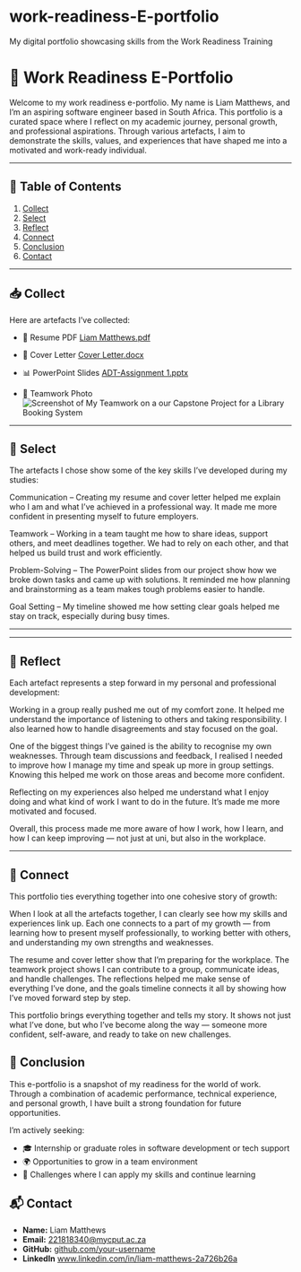 # work-readiness-E-portfolio
My digital portfolio showcasing skills from the Work Readiness Training
# 🌟 Work Readiness E-Portfolio

Welcome to my work readiness e-portfolio. My name is Liam Matthews, and I’m an aspiring software engineer based in South Africa. This portfolio is a curated space where I reflect on my academic journey, personal growth, and professional aspirations. Through various artefacts, I aim to demonstrate the skills, values, and experiences that have shaped me into a motivated and work-ready individual.

---

## 📌 Table of Contents
1. [Collect](#collect)
2. [Select](#select)
3. [Reflect](#reflect)
4. [Connect](#connect)
5. [Conclusion](#conclusion)
6. [Contact](#contact)

---

## 📥 Collect

Here are artefacts I’ve collected:

- 📄 Resume PDF [Liam Matthews.pdf](https://github.com/user-attachments/files/20413460/Liam.Matthews.pdf)
 
- 📝 Cover Letter  [Cover Letter.docx](https://github.com/user-attachments/files/20413509/Cover.Letter.docx)

- 📊 PowerPoint Slides  [ADT-Assignment 1.pptx](https://github.com/user-attachments/files/20413782/ADT-Assignment.1.pptx)

- 📸 Teamwork Photo    ![Screenshot of My Teamwork on a our Capstone Project for a Library Booking System](https://github.com/user-attachments/assets/fbc274ac-d049-44ab-bfcd-6a726022806d)



---

## 🎯 Select

The artefacts I chose show some of the key skills I’ve developed during my studies:

Communication – Creating my resume and cover letter helped me explain who I am and what I’ve achieved in a professional way. It made me more confident in presenting myself to future employers.

Teamwork – Working in a team taught me how to share ideas, support others, and meet deadlines together. We had to rely on each other, and that helped us build trust and work efficiently.

Problem-Solving – The PowerPoint slides from our project show how we broke down tasks and came up with solutions. It reminded me how planning and brainstorming as a team makes tough problems easier to handle.


Goal Setting – My timeline showed me how setting clear goals helped me stay on track, especially during busy times.



---
---

## 💭 Reflect

Each artefact represents a step forward in my personal and professional development:

Working in a group really pushed me out of my comfort zone. It helped me understand the importance of listening to others and taking responsibility. I also learned how to handle disagreements and stay focused on the goal.

One of the biggest things I’ve gained is the ability to recognise my own weaknesses. Through team discussions and feedback, I realised I needed to improve how I manage my time and speak up more in group settings. Knowing this helped me work on those areas and become more confident.

Reflecting on my experiences also helped me understand what I enjoy doing and what kind of work I want to do in the future. It’s made me more motivated and focused.

Overall, this process made me more aware of how I work, how I learn, and how I can keep improving — not just at uni, but also in the workplace.





---

## 🔗 Connect

This portfolio ties everything together into one cohesive story of growth:

When I look at all the artefacts together, I can clearly see how my skills and experiences link up. Each one connects to a part of my growth — from learning how to present myself professionally, to working better with others, and understanding my own strengths and weaknesses.

The resume and cover letter show that I’m preparing for the workplace. The teamwork project shows I can contribute to a group, communicate ideas, and handle challenges. The reflections helped me make sense of everything I’ve done, and the goals timeline connects it all by showing how I’ve moved forward step by step.

This portfolio brings everything together and tells my story. It shows not just what I’ve done, but who I’ve become along the way — someone more confident, self-aware, and ready to take on new challenges.

## 🧠 Conclusion

This e-portfolio is a snapshot of my readiness for the world of work. Through a combination of academic performance, technical experience, and personal growth, I have built a strong foundation for future opportunities.

I’m actively seeking:
- 🎓 Internship or graduate roles in software development or tech support
- 🌍 Opportunities to grow in a team environment
- 🚀 Challenges where I can apply my skills and continue learning


## 📬 Contact

- **Name:** Liam Matthews  
- **Email:** 221818340@mycput.ac.za 
- **GitHub:** [github.com/your-username](https://github.com/LiamMatthews27)
- **Linkedln** www.linkedin.com/in/liam-matthews-2a726b26a
